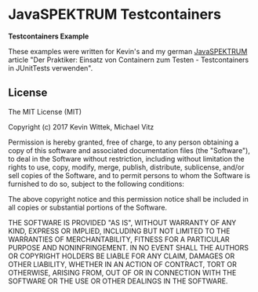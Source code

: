 # JavaSPEKTRUM Testcontainers

**Testcontainers Example**

These examples were written for Kevin's and my german [JavaSPEKTRUM](http://www.javaspektrum.de/)
article "Der Praktiker: Einsatz von Containern zum Testen - Testcontainers in JUnit­Tests
verwenden".


## License

The MIT License (MIT)

Copyright (c) 2017 Kevin Wittek, Michael Vitz

Permission is hereby granted, free of charge, to any person obtaining a copy of
this software and associated documentation files (the "Software"), to deal in
the Software without restriction, including without limitation the rights to
use, copy, modify, merge, publish, distribute, sublicense, and/or sell copies of
the Software, and to permit persons to whom the Software is furnished to do so,
subject to the following conditions:

The above copyright notice and this permission notice shall be included in all
copies or substantial portions of the Software.

THE SOFTWARE IS PROVIDED "AS IS", WITHOUT WARRANTY OF ANY KIND, EXPRESS OR
IMPLIED, INCLUDING BUT NOT LIMITED TO THE WARRANTIES OF MERCHANTABILITY, FITNESS
FOR A PARTICULAR PURPOSE AND NONINFRINGEMENT. IN NO EVENT SHALL THE AUTHORS OR
COPYRIGHT HOLDERS BE LIABLE FOR ANY CLAIM, DAMAGES OR OTHER LIABILITY, WHETHER
IN AN ACTION OF CONTRACT, TORT OR OTHERWISE, ARISING FROM, OUT OF OR IN
CONNECTION WITH THE SOFTWARE OR THE USE OR OTHER DEALINGS IN THE SOFTWARE.
